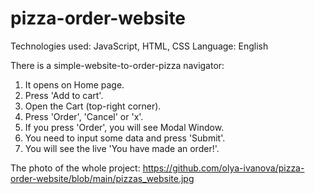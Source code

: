 # pizza-order-website
Technologies used: JavaScript, HTML, CSS
Language: English

There is a simple-website-to-order-pizza navigator:

1. It opens on Home page.
2. Press 'Add to cart'.
3. Open the Cart (top-right corner).
4. Press 'Order', 'Cancel' or 'x'.
5. If you press 'Order', you will see Modal Window.
6. You need to input some data and press 'Submit'.
7. You will see the live 'You have made an order!'.

The photo of the whole project: https://github.com/olya-ivanova/pizza-order-website/blob/main/pizzas_website.jpg
